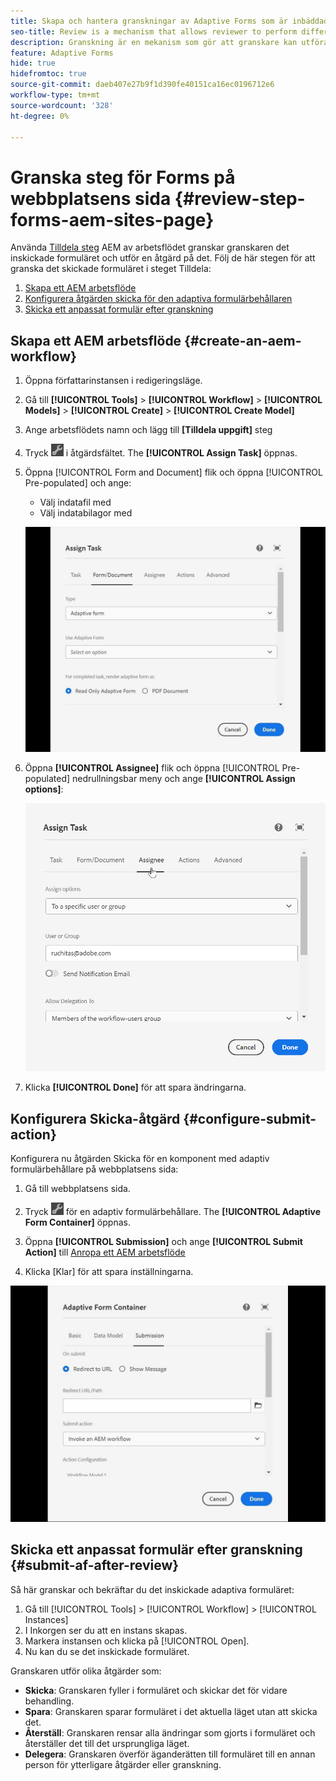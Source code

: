 ```yaml
---
title: Skapa och hantera granskningar av Adaptive Forms som är inbäddade eller skapade på webbplatssidan
seo-title: Review is a mechanism that allows reviewer to perform different tasks for adaptive forms using Assign Task step
description: Granskning är en mekanism som gör att granskare kan utföra olika uppgifter för adaptiva formulär med steget Tilldela uppgift
feature: Adaptive Forms
hide: true
hidefromtoc: true
source-git-commit: daeb407e27b9f1d390fe40151ca16ec0196712e6
workflow-type: tm+mt
source-wordcount: '328'
ht-degree: 0%

---
```



# Granska steg för Forms på webbplatsens sida {#review-step-forms-aem-sites-page}

Använda [Tilldela steg](https://experienceleague.adobe.com/docs/experience-manager-cloud-service/content/forms/create-form-centric-workflows/aem-forms-workflow-step-reference.html#assign-task-step) AEM av arbetsflödet granskar granskaren det inskickade formuläret och utför en åtgärd på det. Följ de här stegen för att granska det skickade formuläret i steget Tilldela:

1. [Skapa ett AEM arbetsflöde](#create-an-aem-workflow)
1. [Konfigurera åtgärden skicka för den adaptiva formulärbehållaren](#configure-submit-action)
1. [Skicka ett anpassat formulär efter granskning](#submit-af-after-review)

## Skapa ett AEM arbetsflöde {#create-an-aem-workflow}

1. Öppna författarinstansen i redigeringsläge.
1. Gå till **[!UICONTROL Tools]** >  **[!UICONTROL Workflow]** >  **[!UICONTROL Models]** > **[!UICONTROL Create]** > **[!UICONTROL Create Model]**
1. Ange arbetsflödets namn och lägg till **[Tilldela uppgift]** steg
1. Tryck ![settings_icon](assets/settings_icon.png) i åtgärdsfältet. The **[!UICONTROL Assign Task]** öppnas.
1. Öppna [!UICONTROL Form and Document] flik och öppna [!UICONTROL Pre-populated] och ange:

   * Välj indatafil med
   * Välj indatabilagor med

   ![Granskningssteg](/help/forms/assets/assigntask-review1.gif)

1. Öppna **[!UICONTROL Assignee]** flik och öppna [!UICONTROL Pre-populated] nedrullningsbar meny och ange **[!UICONTROL Assign  options]**:

   ![Granskningssteg](/help/forms/assets/review-assignstep.png)

1. Klicka **[!UICONTROL Done]** för att spara ändringarna.

## Konfigurera Skicka-åtgärd {#configure-submit-action}

Konfigurera nu åtgärden Skicka för en komponent med adaptiv formulärbehållare på webbplatsens sida:

1. Gå till webbplatsens sida.
1. Tryck ![settings_icon](assets/settings_icon.png) för en adaptiv formulärbehållare. The **[!UICONTROL Adaptive Form Container]** öppnas.
1. Öppna **[!UICONTROL Submission]** och ange **[!UICONTROL Submit Action]** till [Anropa ett AEM arbetsflöde](https://experienceleague.adobe.com/docs/experience-manager-cloud-service/content/forms/adaptive-forms-authoring/authoring-adaptive-forms-foundation-components/configure-submit-actions-and-metadata-submission/configuring-submit-actions.html?lang=en#invoke-an-aem-workflow)

1. Klicka [Klar] för att spara inställningarna.

![submittab-reviewstep](/help/forms/assets/submissiontab-reviewstep.gif)

## Skicka ett anpassat formulär efter granskning {#submit-af-after-review}

Så här granskar och bekräftar du det inskickade adaptiva formuläret:

1. Gå till [!UICONTROL Tools] >  [!UICONTROL Workflow] >  [!UICONTROL Instances]
1. I Inkorgen ser du att en instans skapas.
1. Markera instansen och klicka på [!UICONTROL Open].
1. Nu kan du se det inskickade formuläret.

Granskaren utför olika åtgärder som:

* **Skicka**: Granskaren fyller i formuläret och skickar det för vidare behandling.
* **Spara**: Granskaren sparar formuläret i det aktuella läget utan att skicka det.
* **Återställ**: Granskaren rensar alla ändringar som gjorts i formuläret och återställer det till det ursprungliga läget.
* **Delegera**: Granskaren överför äganderätten till formuläret till en annan person för ytterligare åtgärder eller granskning.
